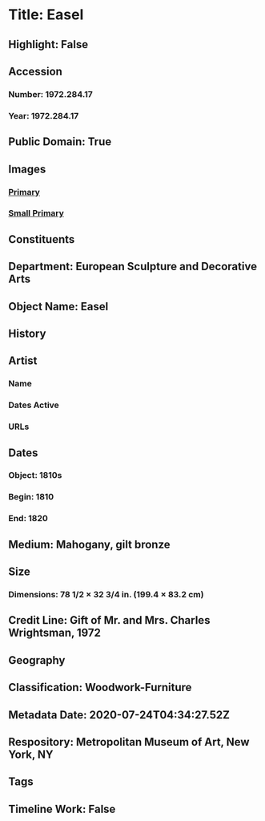 # Title: Easel
## Highlight: False
## Accession
### Number: 1972.284.17
### Year: 1972.284.17
## Public Domain: True
## Images
### [Primary](https://images.metmuseum.org/CRDImages/es/original/198936.jpg)
### [Small Primary](https://images.metmuseum.org/CRDImages/es/web-large/198936.jpg)
## Constituents
## Department: European Sculpture and Decorative Arts
## Object Name: Easel
## History
## Artist
### Name
### Dates Active
### URLs
## Dates
### Object: 1810s
### Begin: 1810
### End: 1820
## Medium: Mahogany, gilt bronze
## Size
### Dimensions: 78 1/2 × 32 3/4 in. (199.4 × 83.2 cm)
## Credit Line: Gift of Mr. and Mrs. Charles Wrightsman, 1972
## Geography
## Classification: Woodwork-Furniture
## Metadata Date: 2020-07-24T04:34:27.52Z
## Respository: Metropolitan Museum of Art, New York, NY
## Tags
## Timeline Work: False